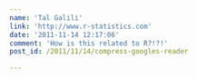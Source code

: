 ```yaml
---
name: 'Tal Galili'
link: 'http://www.r-statistics.com'
date: '2011-11-14 12:17:06'
comment: 'How is this related to R?!?!'
post_id: /2011/11/14/compress-googles-reader

---
```



